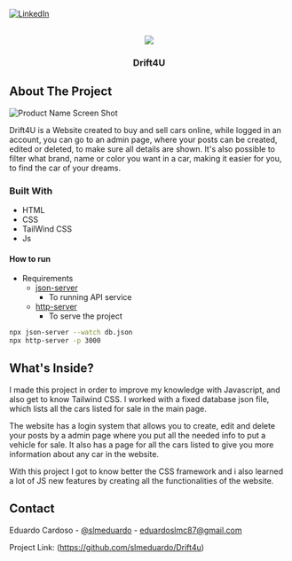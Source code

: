 <!-- Improved compatibility of back to top link: See: https://github.com/othneildrew/Best-README-Template/pull/73 -->

<a name="readme-top"></a>

[![LinkedIn][linkedin-shield]](https://www.linkedin.com/in/eduardo-cardoso-46695a238/)

<!-- PROJECT LOGO -->
<br />
<div align="center">
  <a href="https://github.com/github_username/repo_name">
    <img src='https://user-images.githubusercontent.com/47526368/191801996-57f59ca6-5343-4edb-b81f-2e01e965d84c.png' />
  </a>

<h3 align="center">Drift4U</h3>
</div>

<!-- ABOUT THE PROJECT -->

## About The Project

![Product Name Screen Shot][product-screenshot]

Drift4U is a Website created to buy and sell cars online, while logged in an account, you can go to an admin page, where your posts can be created, edited or deleted, to make sure all details are shown. It's also possible to filter what brand, name or color you want in a car, making it easier for you, to find the car of your dreams.

### Built With

- HTML
- CSS
- TailWind CSS
- Js

#### How to run

- Requirements
  - [json-server](https://github.com/typicode/json-server)
    - To running API service
  - [http-server](https://github.com/http-party/http-server)
    - To serve the project

```bash
npx json-server --watch db.json
npx http-server -p 3000
```

<!-- GETTING STARTED -->

## What's Inside?

I made this project in order to improve my knowledge with Javascript, and also get to know Tailwind CSS.
I worked with a fixed database json file, which lists all the cars listed for sale in the main page.

The website has a login system that allows you to create, edit and delete your posts by a admin page where you put all the needed info to put a vehicle for sale. It also has a page for all the cars listed to give you more information about any car in the website.

With this project I got to know better the CSS framework and i also learned a lot of JS new features by creating all the functionalities of the website.

<!-- CONTACT -->

## Contact

Eduardo Cardoso - [@slmeduardo](https://twitter.com/slmeduardo) - eduardoslmc87@gmail.com

Project Link: (https://github.com/slmeduardo/Drift4u)

<!-- MARKDOWN LINKS & IMAGES -->
<!-- https://www.markdownguide.org/basic-syntax/#reference-style-links -->

[contributors-shield]: https://img.shields.io/github/contributors/github_username/repo_name.svg?style=for-the-badge
[contributors-url]: https://github.com/github_username/repo_name/graphs/contributors
[forks-shield]: https://img.shields.io/github/forks/github_username/repo_name.svg?style=for-the-badge
[forks-url]: https://github.com/github_username/repo_name/network/members
[stars-shield]: https://img.shields.io/github/stars/github_username/repo_name.svg?style=for-the-badge
[stars-url]: https://github.com/github_username/repo_name/stargazers
[issues-shield]: https://img.shields.io/github/issues/github_username/repo_name.svg?style=for-the-badge
[issues-url]: https://github.com/github_username/repo_name/issues
[license-shield]: https://img.shields.io/github/license/github_username/repo_name.svg?style=for-the-badge
[license-url]: https://github.com/github_username/repo_name/blob/master/LICENSE.txt
[linkedin-shield]: https://img.shields.io/badge/-LinkedIn-black.svg?style=for-the-badge&logo=linkedin&colorB=555
[linkedin-url]: https://linkedin.com/in/linkedin_username
[product-screenshot]: https://user-images.githubusercontent.com/47526368/191801019-9b76263d-0ad0-4048-b940-569b22f019d9.png
[next.js]: https://img.shields.io/badge/next.js-000000?style=for-the-badge&logo=nextdotjs&logoColor=white
[next-url]: https://nextjs.org/
[react.js]: https://img.shields.io/badge/React-20232A?style=for-the-badge&logo=react&logoColor=61DAFB
[react-url]: https://reactjs.org/
[vue.js]: https://img.shields.io/badge/Vue.js-35495E?style=for-the-badge&logo=vuedotjs&logoColor=4FC08D
[vue-url]: https://vuejs.org/
[angular.io]: https://img.shields.io/badge/Angular-DD0031?style=for-the-badge&logo=angular&logoColor=white
[angular-url]: https://angular.io/
[svelte.dev]: https://img.shields.io/badge/Svelte-4A4A55?style=for-the-badge&logo=svelte&logoColor=FF3E00
[svelte-url]: https://svelte.dev/
[laravel.com]: https://img.shields.io/badge/Laravel-FF2D20?style=for-the-badge&logo=laravel&logoColor=white
[laravel-url]: https://laravel.com
[bootstrap.com]: https://img.shields.io/badge/Bootstrap-563D7C?style=for-the-badge&logo=bootstrap&logoColor=white
[bootstrap-url]: https://getbootstrap.com
[jquery.com]: https://img.shields.io/badge/jQuery-0769AD?style=for-the-badge&logo=jquery&logoColor=white
[jquery-url]: https://jquery.com
